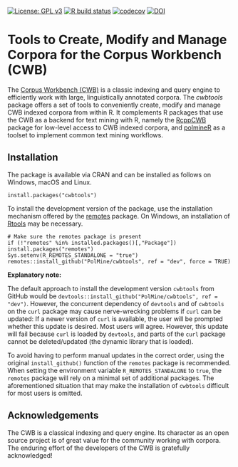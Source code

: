 <!-- badges: start -->
[![License: GPL v3](https://img.shields.io/badge/License-GPLv3-blue.svg)](https://www.gnu.org/licenses/gpl-3.0)
[![R build status](https://github.com/PolMine/cwbtools/workflows/R-CMD-check/badge.svg)](https://github.com/PolMine/cwbtools/actions)
[![codecov](https://codecov.io/gh/PolMine/cwbtools/branch/master/graph/badge.svg)](https://codecov.io/gh/PolMine/cwbtools/branch/master)
[![DOI](https://zenodo.org/badge/DOI/10.5281/zenodo.4945087.svg)](https://doi.org/10.5281/zenodo.4945087)
<!-- badges: end -->

# Tools to Create, Modify and Manage Corpora for the Corpus Workbench (CWB)

The [Corpus Workbench (CWB)](http://cwb.sourceforge.net/) is a classic indexing and query engine to efficiently work with large, linguistically annotated corpora. The *cwbtools* package offers a set of tools to conveniently create, modify and manage CWB indexed corpora from within R. It complements R packages that use the CWB as a backend for text mining with R, namely the [RcppCWB](https://CRAN.R-project.org/package=RcppCWB) package for low-level access to CWB indexed corpora, and [polmineR](https://CRAN.R-project.org/package=polmineR) as a toolset to implement common text mining workflows.


## Installation

The package is available via CRAN and can be installed as follows on Windows, macOS and Linux.

```{r}
install.packages("cwbtools")
```

To install the development version of the package, use the installation mechanism offered by the [remotes](https://cran.r-project.org/package=remotes) package. On Windows, an installation of [Rtools](https://cran.r-project.org/bin/windows/Rtools/) may be necessary.

```{r}
# Make sure the remotes package is present
if (!"remotes" %in% installed.packages()[,"Package"]) install.packages("remotes")
Sys.setenv(R_REMOTES_STANDALONE = "true")
remotes::install_github("PolMine/cwbtools", ref = "dev", force = TRUE)
```

**Explanatory note:**

The default approach to install the development version `cwbtools` from GitHub would be `devtools::install_github("PolMine/cwbtools", ref = "dev")`. However, the concurrent dependency of `devtools` and of `cwbtools` on the `curl` package may cause nerve-wrecking problems if `curl` can be updated: If a newer version of `curl` is available, the user will be prompted whether this update is desired. Most users will agree. However, this update will fail because `curl` is loaded by `devtools`, and parts of the `curl` package cannot be deleted/updated (the dynamic library that is loaded). 

To avoid having to perform manual updates in the correct order, using the original `install_github()` function of the `remotes` package is recommended. When setting the environment variable `R_REMOTES_STANDALONE` to `true`, the `remotes` package will rely on a minimal set of additional packages. The aforementioned situation that may make the installation of `cwbtools` difficult for most users is omitted.


## Acknowledgements

The CWB is a classical indexing and query engine. Its character as an open source project is of great value for the community working with corpora. The enduring effort of the developers of the CWB is gratefully acknowledged!
